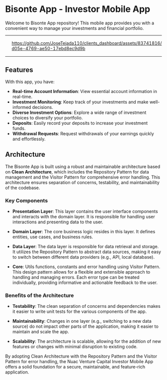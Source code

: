 # Bisonte App - Investor Mobile App

Welcome to Bisonte App repository! This mobile app provides you with a convenient way to manage your investments and financial portfolio. 

<table>
  <tr>
    <td>
      <img src="home.png" alt="Home Page" width="320">
    </td>
    <td>
      
https://github.com/JoseTejada110/clients_dashboard/assets/83741816/14e879ba-d05e-4769-ae50-17ebd8ec9d9b

  </tr>
</table>

## Features

With this app, you have:

- **Real-time Account Information**: View essential account information in real-time.
- **Investment Monitoring**: Keep track of your investments and make well-informed decisions.
- **Diverse Investment Options**: Explore a wide range of investment choices to diversify your portfolio.
- **Deposits**: Easily record your deposits to increase your investment funds.
- **Withdrawal Requests**: Request withdrawals of your earnings quickly and effortlessly.

## Architecture

The Bisonte App is built using a robust and maintainable architecture based on **Clean Architecture**, which includes the Repository Pattern for data management and the Visitor Pattern for comprehensive error handling. This architecture ensures separation of concerns, testability, and maintainability of the codebase.

### Key Components

- **Presentation Layer**: This layer contains the user interface components and interacts with the domain layer. It is responsible for handling user interactions and presenting data to the user.

- **Domain Layer**: The core business logic resides in this layer. It defines entities, use cases, and business rules.

- **Data Layer**: The data layer is responsible for data retrieval and storage. It utilizes the Repository Pattern to abstract data sources, making it easy to switch between different data providers (e.g., API, local database).

- **Core**: Utils functions, constants and error handling using Visitor Pattern. This design pattern allows for a flexible and extensible approach to handling and managing errors. Each error type can be treated individually, providing informative and actionable feedback to the user.

### Benefits of the Architecture

- **Testability**: The clean separation of concerns and dependencies makes it easier to write unit tests for the various components of the app.

- **Maintainability**: Changes in one layer (e.g., switching to a new data source) do not impact other parts of the application, making it easier to maintain and scale the app.

- **Scalability**: The architecture is scalable, allowing for the addition of new features or changes with minimal disruption to existing code.

By adopting Clean Architecture with the Repository Pattern and the Visitor Pattern for error handling, the Nuac Venture Capital Investor Mobile App offers a solid foundation for a secure, maintainable, and feature-rich application.


